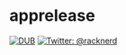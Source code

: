 # apprelease
[![DUB](https://img.shields.io/dub/l/vibe-d.svg)](https://github.com/gabrielferreira/apprelease/blob/master/LICENSE)
[![Twitter: @racknerd](https://img.shields.io/badge/contact-@racknerd-green.svg?style=flat)](https://twitter.com/racknerd)

